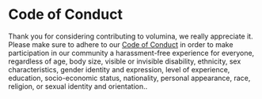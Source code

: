 

# Code of Conduct

Thank you for considering contributing to volumina, we really appreciate it.
Please make sure to adhere to our [Code of Conduct](https://github.com/ilastik/ilastik/blob/main/CODE_OF_CONDUCT.md) in order to make participation in our community a harassment-free experience for everyone, regardless of age, body size, visible or invisible disability, ethnicity, sex characteristics, gender identity and expression, level of experience, education, socio-economic status, nationality, personal appearance, race, religion, or sexual identity and orientation..
